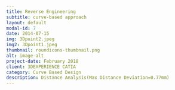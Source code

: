 ```yaml
---
title: Reverse Engineering
subtitle: curve-based approach
layout: default
modal-id: 7
date: 2014-07-15
img: 3Dpoint2.jpeg
img2: 3Dpoint1.jpeg
thumbnail: roundicons-thumbnail.png
alt: image-alt
project-date: February 2018
client: 3DEXPERIENCE CATIA
category: Curve Based Design
description: Distance Analysis(Max Distance Deviation=0.77mm)
---
```

